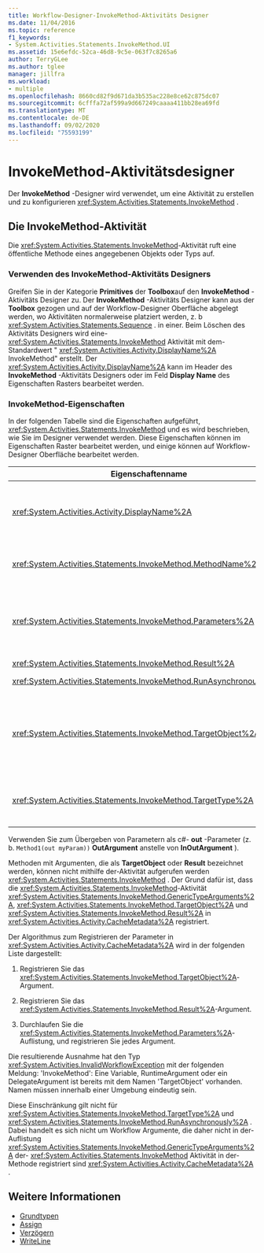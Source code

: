```yaml
---
title: Workflow-Designer-InvokeMethod-Aktivitäts Designer
ms.date: 11/04/2016
ms.topic: reference
f1_keywords:
- System.Activities.Statements.InvokeMethod.UI
ms.assetid: 15e6efdc-52ca-46d8-9c5e-063f7c8265a6
author: TerryGLee
ms.author: tglee
manager: jillfra
ms.workload:
- multiple
ms.openlocfilehash: 8660cd82f9d671da3b535ac228e8ce62c875dc07
ms.sourcegitcommit: 6cfffa72af599a9d667249caaaa411bb28ea69fd
ms.translationtype: MT
ms.contentlocale: de-DE
ms.lasthandoff: 09/02/2020
ms.locfileid: "75593199"
---
```

# <a name="invokemethod-activity-designer"></a>InvokeMethod-Aktivitätsdesigner

Der **InvokeMethod** -Designer wird verwendet, um eine Aktivität zu erstellen und zu konfigurieren <xref:System.Activities.Statements.InvokeMethod> .

## <a name="the-invokemethod-activity"></a>Die InvokeMethod-Aktivität

Die <xref:System.Activities.Statements.InvokeMethod>-Aktivität ruft eine öffentliche Methode eines angegebenen Objekts oder Typs auf.

### <a name="use-the-invokemethod-activity-designer"></a>Verwenden des InvokeMethod-Aktivitäts Designers

Greifen Sie in der Kategorie **Primitives** der **Toolbox**auf den **InvokeMethod** -Aktivitäts Designer zu. Der **InvokeMethod** -Aktivitäts Designer kann aus der **Toolbox** gezogen und auf der Workflow-Designer Oberfläche abgelegt werden, wo Aktivitäten normalerweise platziert werden, z. b <xref:System.Activities.Statements.Sequence> . in einer. Beim Löschen des Aktivitäts Designers wird eine- <xref:System.Activities.Statements.InvokeMethod> Aktivität mit dem-Standardwert " <xref:System.Activities.Activity.DisplayName%2A> InvokeMethod" erstellt. Der <xref:System.Activities.Activity.DisplayName%2A> kann im Header des **InvokeMethod** -Aktivitäts Designers oder im Feld **Display Name** des Eigenschaften Rasters bearbeitet werden.

### <a name="the-invokemethod-properties"></a>InvokeMethod-Eigenschaften

In der folgenden Tabelle sind die Eigenschaften aufgeführt, <xref:System.Activities.Statements.InvokeMethod> und es wird beschrieben, wie Sie im Designer verwendet werden. Diese Eigenschaften können im Eigenschaften Raster bearbeitet werden, und einige können auf Workflow-Designer Oberfläche bearbeitet werden.

|Eigenschaftenname|Erforderlich|Verbrauch|
|-|--------------|-|
|<xref:System.Activities.Activity.DisplayName%2A>|Falsch|Der Anzeigename der <xref:System.Activities.Statements.InvokeMethod>-Aktivität. Der Standardwert lautet InvokeMethod.<br /><br /> Obwohl der <xref:System.Activities.Activity.DisplayName%2A> nicht unbedingt erforderlich ist, empfiehlt es sich, einen zu verwenden.|
|<xref:System.Activities.Statements.InvokeMethod.MethodName%2A>|Richtig|Der Name der Methode, die bei Ausführung der Aktivität aufgerufen werden soll. Die aufgerufene Methode muss als **öffentlich**deklariert werden. Diese Eigenschaft kann auf der Designer Oberfläche bearbeitet werden und ist obligatorisch.|
|<xref:System.Activities.Statements.InvokeMethod.Parameters%2A>|Falsch|Die Parameterauflistung der aufgerufenen Methode. Die Parameter müssen der Auflistung in derselben Reihenfolge wie in der Methodensignatur hinzugefügt werden. Um das Dialogfeld " **Parameter** " anzuzeigen, in dem Sie diese Eigenschaft festlegen können, klicken Sie im Eigenschaften Raster **auf die Schalt** Fläche mit den Auslassungs Punkten. Klicken Sie auf die Schaltfläche **Argument erstellen** , um die Parameter hinzuzufügen.|
|<xref:System.Activities.Statements.InvokeMethod.Result%2A>|Falsch|Der Rückgabewert des Methodenaufrufs.|
|<xref:System.Activities.Statements.InvokeMethod.RunAsynchronously%2A>|Richtig|Gibt an, ob die Methode asynchron aufgerufen wird. Der Standardwert ist **False**.|
|<xref:System.Activities.Statements.InvokeMethod.TargetObject%2A>|Falsch|Das Objekt, das die aufzurufende Methode enthält. Diese Eigenschaft kann in der Designeroberfläche bearbeitet werden.<br /><br /> Es muss entweder das <xref:System.Activities.Statements.InvokeMethod.TargetObject%2A>-Objekt oder der <xref:System.Activities.Statements.InvokeMethod.TargetType%2A>-Typ festgelegt werden.|
|<xref:System.Activities.Statements.InvokeMethod.TargetType%2A>|Falsch|Der <xref:System.Activities.Statements.InvokeMethod.TargetObject%2A>-Typ. Diese Eigenschaft kann in der Designeroberfläche bearbeitet werden. Diese Eigenschaft muss nur festgelegt werden, wenn die aufgerufene Methode statisch ist.|

Verwenden Sie zum Übergeben von Parametern als c#- **out** -Parameter (z. b. `Method1(out myParam))` **OutArgument** anstelle von **InOutArgument** ).

Methoden mit Argumenten, die als **TargetObject** oder **Result** bezeichnet werden, können nicht mithilfe der-Aktivität aufgerufen werden <xref:System.Activities.Statements.InvokeMethod> . Der Grund dafür ist, dass die <xref:System.Activities.Statements.InvokeMethod>-Aktivität <xref:System.Activities.Statements.InvokeMethod.GenericTypeArguments%2A>, <xref:System.Activities.Statements.InvokeMethod.TargetObject%2A> und <xref:System.Activities.Statements.InvokeMethod.Result%2A> in <xref:System.Activities.Activity.CacheMetadata%2A> registriert.

Der Algorithmus zum Registrieren der Parameter in <xref:System.Activities.Activity.CacheMetadata%2A> wird in der folgenden Liste dargestellt:

1. Registrieren Sie das <xref:System.Activities.Statements.InvokeMethod.TargetObject%2A>-Argument.

2. Registrieren Sie das <xref:System.Activities.Statements.InvokeMethod.Result%2A>-Argument.

3. Durchlaufen Sie die <xref:System.Activities.Statements.InvokeMethod.Parameters%2A>-Auflistung, und registrieren Sie jedes Argument.

Die resultierende Ausnahme hat den Typ <xref:System.Activities.InvalidWorkflowException> mit der folgenden Meldung: 'InvokeMethod': Eine Variable, RuntimeArgument oder ein DelegateArgument ist bereits mit dem Namen 'TargetObject' vorhanden. Namen müssen innerhalb einer Umgebung eindeutig sein.

Diese Einschränkung gilt nicht für <xref:System.Activities.Statements.InvokeMethod.TargetType%2A> und <xref:System.Activities.Statements.InvokeMethod.RunAsynchronously%2A> . Dabei handelt es sich nicht um Workflow Argumente, die daher nicht in der-Auflistung <xref:System.Activities.Statements.InvokeMethod.GenericTypeArguments%2A> der- <xref:System.Activities.Statements.InvokeMethod> Aktivität in der-Methode registriert sind <xref:System.Activities.Activity.CacheMetadata%2A> .

## <a name="see-also"></a>Weitere Informationen

- [Grundtypen](../workflow-designer/primitives-activity-designers.md)
- [Assign](../workflow-designer/assign-activity-designer.md)
- [Verzögern](../workflow-designer/delay-activity-designer.md)
- [WriteLine](../workflow-designer/writeline-activity-designer.md)
